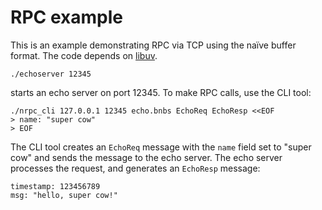 # RPC example

This is an example demonstrating RPC via TCP using the naïve buffer format.
The code depends on [libuv](https://libuv.org).

```
./echoserver 12345
```
starts an echo server on port 12345.  To make RPC calls, use the CLI tool:

```
./nrpc_cli 127.0.0.1 12345 echo.bnbs EchoReq EchoResp <<EOF
> name: "super cow"
> EOF
```

The CLI tool creates an `EchoReq` message with the `name` field set to
"super cow" and sends the message to the echo server.
The echo server processes the request, and generates an `EchoResp` message:

```
timestamp: 123456789
msg: "hello, super cow!"
```

